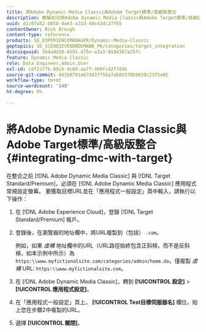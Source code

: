 ```yaml
---
title: 將Adobe Dynamic Media Classic與Adobe Target標準/高級版整合
description: 瞭解如何將Adobe Dynamic Media Classic與Adobe Target標準/高級版整合。
uuid: d1c07a52-b058-4ae3-a31d-44c43dc27f65
contentOwner: Rick Brough
content-type: reference
products: SG_EXPERIENCEMANAGER/Dynamic-Media-Classic
geptopics: SG_SCENESEVENONDEMAND_PK/categories/target_integration
discoiquuid: 3b4add18-4191-475e-a3a3-0184367a25fc
feature: Dynamic Media Classic
role: Data Engineer,Admin,User
exl-id: c6f217fb-89cb-4c8d-aa7f-309fc42f7d46
source-git-commit: d43b0791e67d43ff56a7ab85570b9639c2375e05
workflow-type: tm+mt
source-wordcount: '149'
ht-degree: 0%

---
```


# 將Adobe Dynamic Media Classic與Adobe Target標準/高級版整合 {#integrating-dmc-with-target}

在整合之前 [!DNL Adobe Dynamic Media Classic] 與 [!DNL Target Standard/Premium]，必須在 [!DNL Adobe Dynamic Media Classic] 應用程式常規設定螢幕。 要獲取目標URL並在「應用程式一般設定」頁中輸入，請執行以下操作：

1. 在 [!DNL Adobe Experience Cloud]，登錄 [!DNL Target Standard/Premium] 帳戶。
1. 登錄後，在瀏覽器的地址欄中，將URL複製到（包括） `.com`。

   例如，如果 *虛構* 地址欄中的URL（URL路徑始終包含正斜槓，而不是反斜槓，如本示例中所示）為 `https:\\www.myfictionalsite.com/categories/admin/home.do`，僅複製 *虛構* URL: `https:\\www.myfictionalsite.com`。

1. 在 [!DNL Adobe Dynamic Media Classic]，轉到 **[!UICONTROL 設定]** > **[!UICONTROL 應用程式設定]**。
1. 在「應用程式一般設定」頁上， **[!UICONTROL Test目標伺服器名]** 欄位，貼上您在步驟2中複製的URL。
1. 選擇 **[!UICONTROL 關閉]**。
